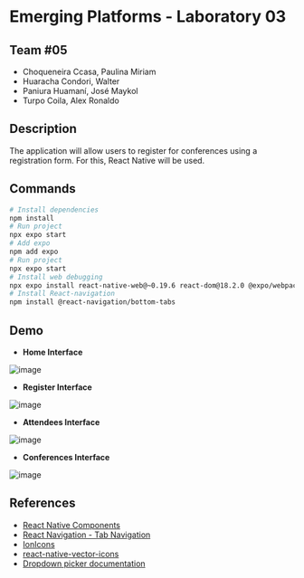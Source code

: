 # Emerging Platforms - Laboratory 03

## Team #05
- Choqueneira Ccasa, Paulina Miriam
- Huaracha Condori, Walter
- Paniura Huamaní, José Maykol
- Turpo Coila, Alex Ronaldo

## Description
The application will allow users to register for conferences using a registration form. For this, React Native will be used.

## Commands

```bash
# Install dependencies
npm install
# Run project
npx expo start
# Add expo
npm add expo
# Run project
npx expo start
# Install web debugging
npx expo install react-native-web@~0.19.6 react-dom@18.2.0 @expo/webpack-config@^19.0.0
# Install React-navigation
npm install @react-navigation/bottom-tabs
```

## Demo

- **Home Interface**

![image](https://github.com/Jose-Maykol/PE-Lab03/assets/64320646/05bdbfec-0d6a-4712-95a6-71d96fd998a9)

- **Register Interface**

![image](https://github.com/Jose-Maykol/PE-Lab03/assets/64320646/b77761df-d1d3-40fc-8681-6a3a37f387c1)

  
- **Attendees Interface**

![image](https://github.com/Jose-Maykol/PE-Lab03/assets/64320646/9885fef0-44f4-4487-a54d-4d48b8ba6fa9)

- **Conferences Interface**

![image](https://github.com/Jose-Maykol/PE-Lab03/assets/64320646/5bd54d01-a2eb-42c9-9e3a-da1c938b706d)


## References

- [React Native Components](https://reactnative.dev/docs/components-and-apis)
- [React Navigation - Tab Navigation](https://reactnavigation.org/docs/tab-based-navigation/)
- [IonIcons](https://ionic.io/ionicons/)
- [react-native-vector-icons](https://github.com/oblador/react-native-vector-icons#bundled-icon-sets)
- [Dropdown picker documentation](https://hossein-zare.github.io/react-native-dropdown-picker-website/docs)
